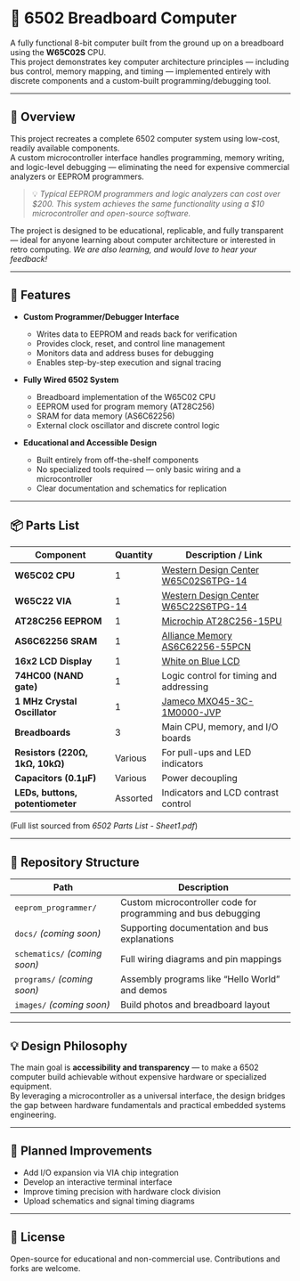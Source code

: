 # 🧠 6502 Breadboard Computer

A fully functional 8-bit computer built from the ground up on a breadboard using the **W65C02S** CPU.  
This project demonstrates key computer architecture principles — including bus control, memory mapping, and timing — implemented entirely with discrete components and a custom-built programming/debugging tool.

---

## 🚀 Overview

This project recreates a complete 6502 computer system using low-cost, readily available components.  
A custom microcontroller interface handles programming, memory writing, and logic-level debugging — eliminating the need for expensive commercial analyzers or EEPROM programmers.

> 💡 _Typical EEPROM programmers and logic analyzers can cost over $200. This system achieves the same functionality using a $10 microcontroller and open-source software._

The project is designed to be educational, replicable, and fully transparent — ideal for anyone learning about computer architecture or interested in retro computing. _We are also learning, and would love to hear your feedback!_

---

## 🧩 Features

- **Custom Programmer/Debugger Interface**
  - Writes data to EEPROM and reads back for verification
  - Provides clock, reset, and control line management
  - Monitors data and address buses for debugging
  - Enables step-by-step execution and signal tracing

- **Fully Wired 6502 System**
  - Breadboard implementation of the W65C02 CPU
  - EEPROM used for program memory (AT28C256)
  - SRAM for data memory (AS6C62256)
  - External clock oscillator and discrete control logic

- **Educational and Accessible Design**
  - Built entirely from off-the-shelf components
  - No specialized tools required — only basic wiring and a microcontroller
  - Clear documentation and schematics for replication

---

## 📦 Parts List

| Component                        | Quantity | Description / Link                                                                                                                                        |
| -------------------------------- | -------- | --------------------------------------------------------------------------------------------------------------------------------------------------------- |
| **W65C02 CPU**                   | 1        | [Western Design Center W65C02S6TPG-14](https://www.mouser.com/ProductDetail/Western-Design-Center-WDC/W65C02S6TPG-14?qs=opBjA1TV903lvWo9AEKH5w%3D%3D)     |
| **W65C22 VIA**                   | 1        | [Western Design Center W65C22S6TPG-14](https://www.mouser.com/ProductDetail/Western-Design-Center-WDC/W65C22S6TPG-14?qs=opBjA1TV9038jNZ%252Bop8JdA%3D%3D) |
| **AT28C256 EEPROM**              | 1        | [Microchip AT28C256-15PU](https://www.mouser.com/ProductDetail/Microchip-Technology/AT28C256-15PU?qs=MAR/2X5XOp7eAU2/lNw9oA%3D%3D)                        |
| **AS6C62256 SRAM**               | 1        | [Alliance Memory AS6C62256-55PCN](https://www.mouser.com/ProductDetail/Alliance-Memory/AS6C62256-55PCN?qs=LD2UibpCYJqgbIupMJnGTQ%3D%3D)                   |
| **16x2 LCD Display**             | 1        | [White on Blue LCD](https://www.amazon.com/gp/product/B01BB4VKIE)                                                                                         |
| **74HC00 (NAND gate)**           | 1        | Logic control for timing and addressing                                                                                                                   |
| **1 MHz Crystal Oscillator**     | 1        | [Jameco MXO45-3C-1M0000-JVP](https://www.jameco.com/z/MXO45-3C-1M0000-JVP-Jameco-ValuePro-1-MHz-Full-Can-Crystal-Oscillator_27861.html)                   |
| **Breadboards**                  | 3        | Main CPU, memory, and I/O boards                                                                                                                          |
| **Resistors (220Ω, 1kΩ, 10kΩ)**  | Various  | For pull-ups and LED indicators                                                                                                                           |
| **Capacitors (0.1µF)**           | Various  | Power decoupling                                                                                                                                          |
| **LEDs, buttons, potentiometer** | Assorted | Indicators and LCD contrast control                                                                                                                       |

(Full list sourced from _6502 Parts List - Sheet1.pdf_)

---

## 📂 Repository Structure

| Path                          | Description                                                   |
| ----------------------------- | ------------------------------------------------------------- |
| `eeprom_programmer/`          | Custom microcontroller code for programming and bus debugging |
| `docs/` _(coming soon)_       | Supporting documentation and bus explanations                 |
| `schematics/` _(coming soon)_ | Full wiring diagrams and pin mappings                         |
| `programs/` _(coming soon)_   | Assembly programs like “Hello World” and demos                |
| `images/` _(coming soon)_     | Build photos and breadboard layout                            |

---

## 💡 Design Philosophy

The main goal is **accessibility and transparency** — to make a 6502 computer build achievable without expensive hardware or specialized equipment.  
By leveraging a microcontroller as a universal interface, the design bridges the gap between hardware fundamentals and practical embedded systems engineering.

---

## 🔧 Planned Improvements

- Add I/O expansion via VIA chip integration
- Develop an interactive terminal interface
- Improve timing precision with hardware clock division
- Upload schematics and signal timing diagrams

---

## 🧰 License

Open-source for educational and non-commercial use. Contributions and forks are welcome.
